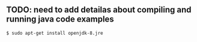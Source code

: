 

## TODO: need to add detailas about compiling and running java code examples

`$ sudo apt-get install openjdk-8.jre`
